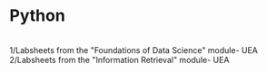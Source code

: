 # Python
<br>1/Labsheets from the "Foundations of Data Science" module- UEA
<br>2/Labsheets from the "Information Retrieval" module- UEA
